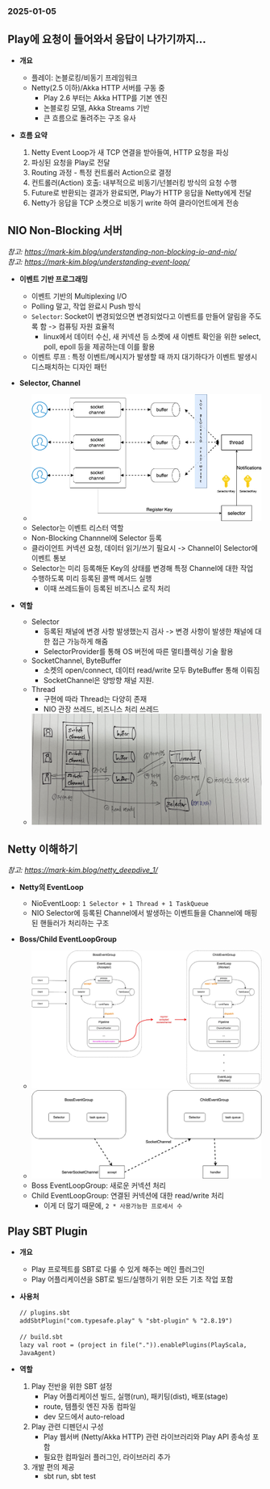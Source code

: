### 2025-01-05

## Play에 요청이 들어와서 응답이 나가기까지...
- **개요**
  - 플레이: 논블로킹/비동기 프레임워크
  - Netty(2.5 이하)/Akka HTTP 서버를 구동 중
    - Play 2.6 부터는 Akka HTTP를 기본 엔진
    - 논블로킹 모델, Akka Streams 기반
    - 큰 흐름으로 돌려주는 구조 유사

- **흐름 요약**
  1. Netty Event Loop가 새 TCP 연결을 받아들여, HTTP 요청을 파싱
  2. 파싱된 요청을 Play로 전달
  3. Routing 과정 - 특정 컨트롤러 Action으로 결정
  4. 컨트롤러(Action) 호출: 내부적으로 비동기/넌블러킹 방식의 요청 수행
  5. Future로 반환되는 결과가 완료되면, Play가 HTTP 응답을 Netty에게 전달
  6. Netty가 응답을 TCP 소켓으로 비동기 write 하여 클라이언트에게 전송

## NIO Non-Blocking 서버
*참고: https://mark-kim.blog/understanding-non-blocking-io-and-nio/*  
*참고: https://mark-kim.blog/understanding-event-loop/*
- **이벤트 기반 프로그래밍**
  - 이벤트 기반의 Multiplexing I/O
  - Polling 말고, 작업 완료시 Push 방식
  - `Selector`: Socket이 변경되었으면 변경되었다고 이벤트를 만들어 알림을 주도록 함 -> 컴퓨팅 자원 효율적
    - linux에서 데이터 수신, 새 커넥션 등 소켓에 새 이벤트 확인을 위한 select, poll, epoll 등을 제공하는데 이를 활용
  - 이벤트 루프 : 특정 이벤트/메시지가 발생할 때 까지 대기하다가 이벤트 발생시 디스패치하는 디자인 패턴

- **Selector, Channel**
  - ![](../images/2025-01-05-selector.webp)
  - Selector는 이벤트 리스터 역할
  - Non-Blocking Channnel에 Selector 등록
  - 클라이언트 커넥션 요청, 데이터 읽기/쓰기 필요시 -> Channel이 Selector에 이벤트 통보
  - Selector는 미리 등록해둔 Key의 상태를 변경해 특정 Channel에 대한 작업 수행하도록 미리 등록된 콜백 메서드 실행
    - 이때 쓰레드들이 등록된 비즈니스 로직 처리

- **역할**
  - Selector
    - 등록된 채널에 변경 사항 발생했는지 검사 -> 변경 사항이 발생한 채널에 대한 접근 가능하게 해줌
    - SelectorProvider를 통해 OS 버전에 따른 멀티플렉싱 기술 활용
  - SocketChannel, ByteBuffer
    - 소켓의 open/connect, 데이터 read/write 모두 ByteBuffer 통해 이뤄짐
    - SocketChannel은 양방향 채널 지원. 
  - Thread
    - 구현에 따라 Thread는 다양히 존재
    - NIO 관장 쓰레드, 비즈니스 처리 쓰레드
  - ![](../images/2025-01-05-NIO.JPG)

## Netty 이해하기
*참고: https://mark-kim.blog/netty_deepdive_1/*  
- **Netty의 EventLoop**
  - NioEventLoop: `1 Selector + 1 Thread + 1 TaskQueue`
  - NIO Selector에 등록된 Channel에서 발생하는 이벤트들을 Channel에 매핑된 핸들러가 처리하는 구조

- **Boss/Child EventLoopGroup**
  - ![](../images/2025-01-05-eventloopgroup.webp)
  - ![](../images/2025-01-05-eventloopgroup2.webp)
  - Boss EventLoopGroup: 새로운 커넥션 처리
  - Child EventLoopGroup: 연결된 커넥션에 대한 read/write 처리
    - 이게 더 많기 때문에, `2 * 사용가능한 프로세서 수`

## Play SBT Plugin
- **개요**
  - Play 프로젝트를 SBT로 다룰 수 있게 해주는 메인 플러그인 
  - Play 어플리케이션을 SBT로 빌드/실행하기 위한 모든 기초 작업 포함

- **사용처**
  ```
  // plugins.sbt
  addSbtPlugin("com.typesafe.play" % "sbt-plugin" % "2.8.19")
  
  // build.sbt
  lazy val root = (project in file(".")).enablePlugins(PlayScala, JavaAgent)
  ```

- **역할**
  1. Play 전반을 위한 SBT 설정
     - Play 어플리케이션 빌드, 실행(run), 패키팅(dist), 배포(stage)
     - route, 템플릿 엔진 자동 컴파일
     - dev 모드에서 auto-reload
  2. Play 관련 디펜던시 구성
     - Play 웹서버 (Netty/Akka HTTP) 관련 라이브러리와 Play API 종속성 포함
     - 필요한 컴파일러 플러그인, 라이브러리 추가
  3. 개발 편의 제공
     - sbt run, sbt test
